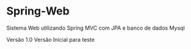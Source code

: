 # Spring-Web
Sistema Web utilizando Spring MVC com JPA e banco de dados Mysql

Versão 1.0
Versão Inicial para teste
